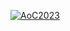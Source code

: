 [![AoC2023](https://github.com/gangstatracer/AoC2023/actions/workflows/dotnet-desktop.yml/badge.svg)](https://github.com/gangstatracer/AoC2023/actions/workflows/dotnet-desktop.yml)

